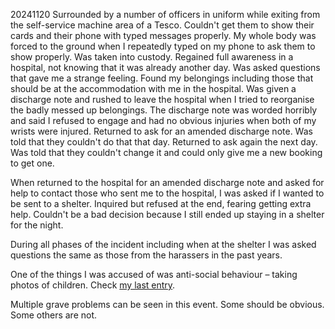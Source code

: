 20241120
Surrounded by a number of officers in uniform while exiting from the self-service machine area of a Tesco. Couldn't get them to show their cards and their phone with typed messages properly. My whole body was forced to the ground when I repeatedly typed on my phone to ask them to show properly. Was taken into custody. Regained full awareness in a hospital, not knowing that it was already another day. Was asked questions that gave me a strange feeling. Found my belongings including those that should be at the accommodation with me in the hospital. Was given a discharge note and rushed to leave the hospital when I tried to reorganise the badly messed up belongings. The discharge note was worded horribly and said I refused to engage and had no obvious injuries when both of my wrists were injured. Returned to ask for an amended discharge note. Was told that they couldn't do that that day. Returned to ask again the next day. Was told that they couldn't change it and could only give me a new booking to get one.

When returned to the hospital for an amended discharge note and asked for help to contact those who sent me to the hospital, I was asked if I wanted to be sent to a shelter. Inquired but refused at the end, fearing getting extra help. Couldn't be a bad decision because I still ended up staying in a shelter for the night.

During all phases of the incident including when at the shelter I was asked questions the same as those from the harassers in the past years.

One of the things I was accused of was anti-social behaviour – taking photos of children. Check [my last entry](https://github.com/locharp/asylum_diary/blob/main/UK/20241118.md).

Multiple grave problems can be seen in this event. Some should be obvious. Some others are not.
